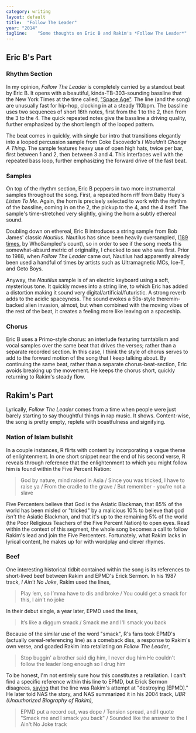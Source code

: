 ```yaml
---
category: writing
layout: default
title:  "Follow The Leader"
year: "2014"
tagline:    "Some thoughts on Eric B and Rakim's *Follow The Leader*"
---
```

## Eric B's Part

### Rhythm Section

In my opinion, *Follow The Leader* is completely carried by a standout beat by Eric B. It opens with a beautiful, kinda-TB-303-sounding bassline that the New York Times at the time called, ["Space Age"](http://www.nytimes.com/1988/09/09/arts/sounds-around-town-851988.html). The line (and the song) are unusually fast for hip-hop, clocking in at a steady 110bpm. The bassline uses two sequences of short 16th notes, first from the 1 to the 2, then from the 3 to the 4. The quick repeated notes give the bassline a driving quality, further emphasized by the short length of the looped pattern.

The beat comes in quickly, with single bar intro that transitions elegantly into a looped percussion sample from Coke Escovedo's *I Wouldn't Change A Thing*. The sample features heavy use of open high hats, twice per bar, first between 1 and 2, then between 3 and 4. This interfaces well with the repeated bass loop, further emphasizing the forward drive of the fast beat.

<!--more-->

### Samples

On top of the rhythm section, Eric B peppers in two more instrumental samples throughout the song. First, a repeated horn riff from Baby Huey's *Listen To Me*. Again, the horn is precisely selected to work with the rhythm of the bassline, coming in on the 2, the pickup to the 4, and the 4 itself. The sample's time-stretched very slightly, giving the horn a subtly ethereal sound.

Doubling down on ethereal, Eric B introduces a string sample from Bob James' classic *Nautilus*. Nautilus has since been heavily oversampled, ([189 times](http://www.whosampled.com/Bob-James/Nautilus/), by WhoSampled's count), so in order to see if the song meets this somewhat-absurd metric of originality, I checked to see who was first. Prior to 1988, when *Follow The Leader* came out, Nautilus had apparently already been used a handful of times by artists such as Ultramagnetic MCs, Ice-T, and Geto Boys.

Anyway, the *Nautilus* sample is of an electric keyboard using a soft, mysterious tone. It quickly moves into a string line, to which Eric has added a distortion making it sound very digital/artificial/futuristic. A strong reverb adds to the acidic spaceyness. The sound evokes a 50s-style theremin-backed alien invasion, almost, but when combined with the moving vibes of the rest of the beat, it creates a feeling more like leaving on a spaceship.

### Chorus

Eric B uses a Primo-style chorus: an interlude featuring turntablism and vocal samples over the same beat that drives the verses; rather than a separate recorded section. In this case, I think the style of chorus serves to add to the forward motion of the song that I keep talking about. By continuing the same beat, rather than a separate chorus-beat-section, Eric avoids breaking up the movement. He keeps the chorus short, quickly returning to Rakim's steady flow.

## Rakim's Part

Lyrically, *Follow The Leader* comes from a time when people were just barely starting to say thoughtful things in rap music. It shows. Content-wise, the song is pretty empty, replete with boastfulness and signifying.

### Nation of Islam bullshit

In a couple instances, R flirts with content by incorporating a vague theme of enlightenment. In one short snippet near the end of his second verse, R reveals through reference that the enlightenment to which you might follow him is found within the Five Percent Nation:

>	God by nature, mind raised in Asia /
>	Since you was tricked, I have to raise ya /
>	From the cradle to the grave /
>	But remember - you're not a slave

Five Percenters believe that God is the Asiatic Blackman, that 85% of the world has been misled or "tricked" by a malicious 10% to believe that god *isn't* the Asiatic Blackman, and that it's up to the remaining 5% of the world (the Poor Religious Teachers of the Five Percent Nation) to open eyes. Read within the context of this segment, the whole song becomes a call to follow Rakim's lead and join the Five Percenters. Fortunately, what Rakim lacks in lyrical content, he makes up for with wordplay and clever rhymes.

### Beef

One interesting historical tidbit contained within the song is its references to short-lived beef between Rakim and EPMD's Erick Sermon. In his 1987 track, *I Ain't No Joke*, Rakim used the lines,

>	Play ‘em, so I’mma have to dis and broke /
>	You could get a smack for this, I ain't no joke

In their debut single, a year later, EPMD used the lines,

>	It’s like a diggum smack /
>	Smack me and I'll smack you back

Because of the similar use of the word "smack", R's fans took EPMD's (actually cereal-referencing line) as a comeback diss, a response to Rakim's own verse, and goaded Rakim into retaliating on *Follow The Leader*,

>	Stop buggin' a brother said dig him, I never dug him
>	He couldn't follow the leader long enough so I drug him

To be honest, I'm not entirely sure how this constitutes a retaliation. I can't find a specific reference within this line to EPMD, but Erick Sermon disagrees, [saying](http://www.youtube.com/watch?v=PRh_Njm4pS0) that the line was Rakim's attempt at "destroying [EPMD]." He later told NAS the story, and NAS summarized it in his 2004 track, *UBR (Unauthorized Biography of Rakim),*

>	EPMD put a record out, was dope /
>	Tension spread, and I quote "Smack me and I smack you back" /
>	Sounded like the answer to the I Ain't No Joke track
